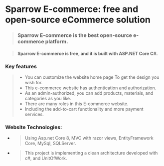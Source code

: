 # Sparrow E-commerce: free and open-source eCommerce solution
> ### Sparrow E-commerce is the best open-source e-commerce platform. 

> #### Sparrow E-commerce is free, and it is built with ASP.NET Core C#.

### Key features

> + You can customize the website home page To get the design you wish for.
> + This e-commerce website has authentication and authorization.
> + As an admin-authorized, you can add products, materials, and categories as you like.
> + There are many roles in this E-commerce website.
> + Including the add-to-cart functionality and more payment services.
### Website Technologies:
+ > Using Asp.net Core 8, MVC with razor views, EntityFramework Core, MySql, SQLServer.
+ > This project is implementing a clean architecture developed with c#, and UnitOfWork.

